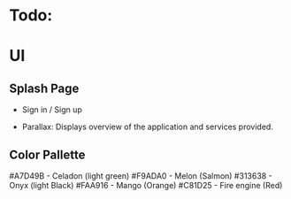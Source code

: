 # Todo:




# UI 

## Splash Page
- Sign in / Sign up

- Parallax: Displays overview of the application and services provided.


## Color Pallette 
#A7D49B - Celadon (light green)
#F9ADA0 - Melon (Salmon)
#313638 - Onyx (light Black)
#FAA916 - Mango (Orange)
#C81D25 - Fire engine (Red)
